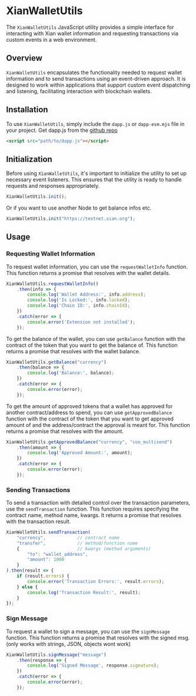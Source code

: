# XianWalletUtils

The `XianWalletUtils` JavaScript utility provides a simple interface for interacting with Xian wallet information and requesting transactions via custom events in a web environment.

## Overview

`XianWalletUtils` encapsulates the functionality needed to request wallet information and to send transactions using an event-driven approach. It is designed to work within applications that support custom event dispatching and listening, facilitating interaction with blockchain wallets.

## Installation

To use `XianWalletUtils`, simply include the `dapp.js` or `dapp-esm.mjs` file in your project.
Get dapp.js from the [github repo](https://github.com/xian-network/dapp-utils)

```html
<script src="path/to/dapp.js"></script>
```

## Initialization

Before using `XianWalletUtils`, it's important to initialize the utility to set up necessary event listeners. This ensures that the utility is ready to handle requests and responses appropriately.

```javascript
XianWalletUtils.init();
```

Or if you want to use another Node to get balance infos etc.

```javascript
XianWalletUtils.init("https://testnet.xian.org");
```

## Usage

### Requesting Wallet Information

To request wallet information, you can use the `requestWalletInfo` function. This function returns a promise that resolves with the wallet details.

```javascript
XianWalletUtils.requestWalletInfo()
    .then(info => {
        console.log('Wallet Address:', info.address);
        console.log('Is Locked:', info.locked);
        console.log('Chain ID:', info.chainId);
    })
    .catch(error => {
        console.error('Extension not installed');
    });
```

To get the balance of the wallet, you can use `getBalance` function with the contract of the token that you want to get the balance of. This function returns a promise that resolves with the wallet balance.

```javascript
XianWalletUtils.getBalance("currency")
    .then(balance => {
        console.log('Balance:', balance);
    })
    .catch(error => {
        console.error(error);
    });
```

To get the amount of approved tokens that a wallet has approved for another contract/address to spend, you can use `getApprovedBalance` function with the contract of the token that you want to get approved amount of and the address/contract the approval is meant for. This function returns a promise that resolves with the amount.

```javascript
XianWalletUtils.getApprovedBalance("currency", "con_multisend")
    .then(amount => {
        console.log('Approved Amount:', amount);
    })
    .catch(error => {
        console.error(error);
    });
```

### Sending Transactions

To send a transaction with detailed control over the transaction parameters, use the `sendTransaction` function. This function requires specifying the contract name, method name, kwargs. It returns a promise that resolves with the transaction result.

```javascript
XianWalletUtils.sendTransaction(
    "currency",            // contract name
    "transfer",            // method/function name
    {                      // kwargs (method arguments)
        "to": "wallet_address",
        "amount": 1000
    }
).then(result => {
    if (result.errors) {
        console.error('Transaction Errors:', result.errors);
    } else {
        console.log('Transaction Result:', result);
    }
});
```

### Sign Message

To request a wallet to sign a message, you can use the `signMessage` function. This function returns a promise that resolves with the signed msg. (only works with strings, JSON, objects wont work)

```javascript
XianWalletUtils.signMessage("message")
    .then(response => {
        console.log('Signed Message', response.signature);
    })
    .catch(error => {
        console.error(error);
    });
```

